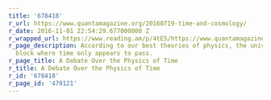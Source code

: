 ```yaml
---
title: '678418'
r_url: https://www.quantamagazine.org/20160719-time-and-cosmology/
r_date: 2016-11-01 22:54:29.677000000 Z
r_wrapped_url: https://www.reading.am/p/4tES/https://www.quantamagazine.org/20160719-time-and-cosmology/
r_page_description: According to our best theories of physics, the universe is a fixed
  block where time only appears to pass.
r_page_title: A Debate Over the Physics of Time
r_title: A Debate Over the Physics of Time
r_id: '678418'
r_page_id: '479121'
---
```


